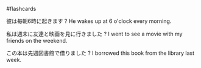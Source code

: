 #flashcards

彼は毎朝6時に起きます
?
He wakes up at 6 o'clock every morning.

私は週末に友達と映画を見に行きました
?
I went to see a movie with my friends on the weekend.

この本は先週図書館で借りました
?
I borrowed this book from the library last week.